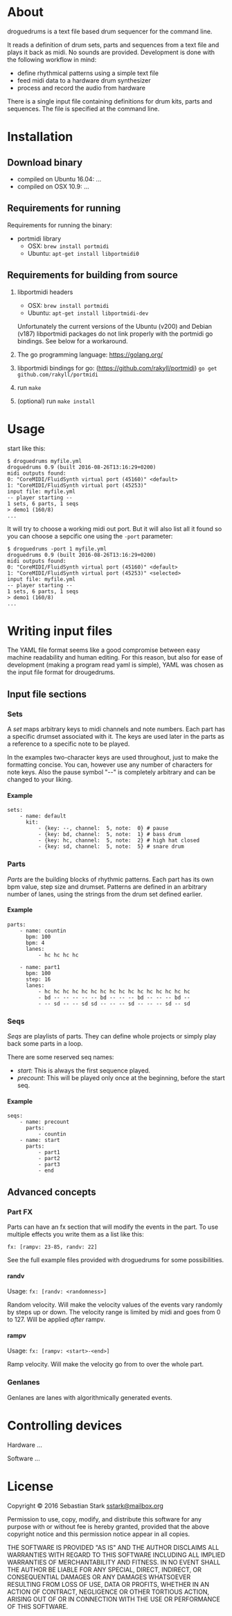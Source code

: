 
# About

droguedrums is a text file based drum sequencer for the command line.

It reads a definition of drum sets, parts and sequences from a text file and
plays it back as midi. No sounds are provided. Development is done with the
following workflow in mind:

  - define rhythmical patterns using a simple text file
  - feed midi data to a hardware drum synthesizer
  - process and record the audio from hardware

There is a single input file containing definitions for drum kits, parts and
sequences. The file is specified at the command line.

# Installation

## Download binary

- compiled on Ubuntu 16.04: ...
- compiled on OSX 10.9: ...

## Requirements for running

Requirements for running the binary:

  - portmidi library
    - OSX:      `brew install portmidi`
    - Ubuntu:   `apt-get install libportmidi0`

## Requirements for building from source

1. libportmidi headers
    - OSX:      `brew install portmidi`
    - Ubuntu:   `apt-get install libportmidi-dev`

    Unfortunately the current versions of the Ubuntu (v200) and Debian (v187)
    libportmidi packages do not link properly with the portmidi go bindings.
    See below for a workaround.
  
2. The go programming language: https://golang.org/

3. libportmidi bindings for go: (https://github.com/rakyll/portmidi) `go get github.com/rakyll/portmidi`

4. run `make`

5. (optional) run `make install`

# Usage

start like this:

```
$ droguedrums myfile.yml
droguedrums 0.9 (built 2016-08-26T13:16:29+0200)
midi outputs found:
0: "CoreMIDI/FluidSynth virtual port (45160)" <default>
1: "CoreMIDI/FluidSynth virtual port (45253)"
input file: myfile.yml
-- player starting --
1 sets, 6 parts, 1 seqs
> demo1 (160/8)
...
```

It will try to choose a working midi out port. But it will also list all it
found so you can choose a sepcific one using the `-port` parameter:

```
$ droguedrums -port 1 myfile.yml
droguedrums 0.9 (built 2016-08-26T13:16:29+0200)
midi outputs found:
0: "CoreMIDI/FluidSynth virtual port (45160)" <default>
1: "CoreMIDI/FluidSynth virtual port (45253)" <selected>
input file: myfile.yml
-- player starting --
1 sets, 6 parts, 1 seqs
> demo1 (160/8)
...
```

# Writing input files

The YAML file format seems like a good compromise between easy machine
readability and human editing. For this reason, but also for ease of
development (making a program read yaml is simple), YAML was chosen as the input
file format for drougedrums.

## Input file sections

### Sets

A *set* maps arbitrary keys to midi channels and note numbers. Each part has a
specific drumset associated with it. The keys are used later in the parts as a
reference to a specific note to be played.

In the examples two-character keys are used throughout, just to make the
formatting concise. You can, however use any number of characters for note
keys. Also the pause symbol "--" is completely arbitrary and can be changed to
your liking.

#### Example

```
sets:
    - name: default
      kit:
          - {key: --, channel:  5, note:  0} # pause
          - {key: bd, channel:  5, note:  1} # bass drum
          - {key: hc, channel:  5, note:  2} # high hat closed
          - {key: sd, channel:  5, note:  5} # snare drum
```

### Parts

*Parts* are the building blocks of rhythmic patterns. Each part has its own bpm
value, step size and drumset. Patterns are defined in an arbitrary number of
lanes, using the strings from the drum set defined earlier.

#### Example

```
parts:
    - name: countin
      bpm: 100
      bpm: 4
      lanes:
          - hc hc hc hc

    - name: part1
      bpm: 100
      step: 16
      lanes:
          - hc hc hc hc hc hc hc hc hc hc hc hc hc hc hc hc
          - bd -- -- -- -- -- bd -- -- -- bd -- -- -- bd --
          - -- sd -- -- sd sd -- -- -- sd -- -- -- sd -- sd
```

### Seqs

*Seqs* are playlists of parts. They can define whole projects or simply play back
some parts in a loop.

There are some reserved seq names:

  - *start*: This is always the first sequence played.
  - *precount*: This will be played only once at the beginning, before the start seq.
  
#### Example

```
seqs:
    - name: precount
      parts:
          - countin
    - name: start
      parts:
          - part1
          - part2
          - part3
          - end
```

## Advanced concepts

### Part FX

Parts can have an fx section that will modify the events in the part. To use multiple effects you write them as a list like this:

```
fx: [rampv: 23-85, randv: 22]
```

See the full example files provided with droguedrums for some possibilities.

#### randv

Usage: `fx: [randv: <randomness>]`

Random velocity. Will make the velocity values of the events vary randomly by <randomness> steps up or down. The velocity range is limited by midi and goes from 0 to 127. Will be applied _after_ rampv.

#### rampv

Usage: `fx: [rampv: <start>-<end>]`

Ramp velocity. Will make the velocity go from <start> to <end> over the whole part.

### Genlanes

Genlanes are lanes with algorithmically generated events.

# Controlling devices

Hardware ...

Software ...

# License

Copyright © 2016 Sebastian Stark <sstark@mailbox.org>

Permission to use, copy, modify, and distribute this software for any
purpose with or without fee is hereby granted, provided that the above
copyright notice and this permission notice appear in all copies.

THE SOFTWARE IS PROVIDED "AS IS" AND THE AUTHOR DISCLAIMS ALL WARRANTIES
WITH REGARD TO THIS SOFTWARE INCLUDING ALL IMPLIED WARRANTIES OF
MERCHANTABILITY AND FITNESS. IN NO EVENT SHALL THE AUTHOR BE LIABLE FOR
ANY SPECIAL, DIRECT, INDIRECT, OR CONSEQUENTIAL DAMAGES OR ANY DAMAGES
WHATSOEVER RESULTING FROM LOSS OF USE, DATA OR PROFITS, WHETHER IN AN
ACTION OF CONTRACT, NEGLIGENCE OR OTHER TORTIOUS ACTION, ARISING OUT OF
OR IN CONNECTION WITH THE USE OR PERFORMANCE OF THIS SOFTWARE.

